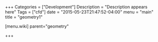 +++
Categories = ["Development"]
Description = "Description appears here"
Tags = ["cfd"]
date = "2015-05-23T21:47:52-04:00"
menu = "main"
title = "geometry1"

[menu.wiki]
parent="geometry"

+++

